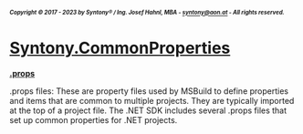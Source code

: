 ##### <sub><sub>Copyright &copy; 2017 - 2023 by Syntony&reg; / Ing. Josef Hahnl, MBA - syntony@aon.at - All rights reserved.</sub></sub>
# [Syntony.CommonProperties](./../README.md)

<a name="props"/>[**.props**](https://learn.microsoft.com/en-us/visualstudio/msbuild/customize-your-build?view=vs-2022#choose-between-adding-properties-to-a-props-or-targets-file)

.props files: These are property files used by MSBuild to define properties and items that are common to multiple projects. They are typically imported at the top of a project file. The .NET SDK includes several .props files that set up common properties for .NET projects.
